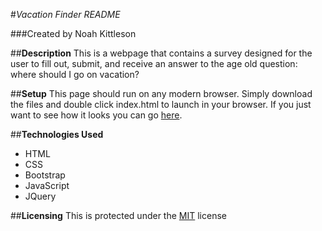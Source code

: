 #_Vacation Finder README_

###Created by Noah Kittleson

##**Description**
This is a webpage that contains a survey designed for the user to fill out, submit, and receive an answer to the age old question: where should I go on vacation?

##**Setup**
This page should run on any modern browser.  Simply download the files and double click index.html to launch in your browser.  If you just want to see how it looks you can go [here](http://noahkittleson.github.io/vacation-finder/).

##**Technologies Used**
* HTML
* CSS
* Bootstrap
* JavaScript
* JQuery

##**Licensing**
This is protected under the [MIT](https://en.wikipedia.org/wiki/MIT_License) license
